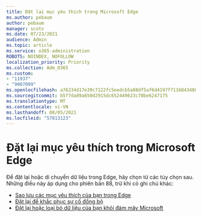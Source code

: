 ```yaml
---
title: Đặt lại mục yêu thích trong Microsoft Edge
ms.author: pebaum
author: pebaum
manager: scotv
ms.date: 07/23/2021
audience: Admin
ms.topic: article
ms.service: o365-administration
ROBOTS: NOINDEX, NOFOLLOW
localization_priority: Priority
ms.collection: Adm_O365
ms.custom:
- "11937"
- "9007099"
ms.openlocfilehash: a76234d17e39c7122fc5eedcb5a08df5af6d4197f71168434806ebd9f2a92346
ms.sourcegitcommit: b5f7da89a650d2915dc652449623c78be6247175
ms.translationtype: MT
ms.contentlocale: vi-VN
ms.lasthandoff: 08/05/2021
ms.locfileid: "57813123"
---
```

# <a name="reset-favorites-in-microsoft-edge"></a>Đặt lại mục yêu thích trong Microsoft Edge

Để đặt lại hoặc di chuyển dữ liệu trong Edge, hãy chọn từ các tùy chọn sau. Những điều này áp dụng cho phiên bản 88, trừ khi có ghi chú khác: 

- [Sao lưu các mục yêu thích của bạn trong Edge](/deployedge/edge-learnmore-reset-data-in-cloud#back-up-your-favorites)
- [Đặt lại để khắc phục sự cố đồng bộ](/deployedge/edge-learnmore-reset-data-in-cloud#perform-a-reset-to-fix-a-synchronization-problem)
- [Đặt lại hoặc loại bỏ dữ liệu của bạn khỏi đám mây Microsoft](/deployedge/edge-learnmore-reset-data-in-cloud#perform-a-reset-to-remove-your-data-from-microsofts-cloud)